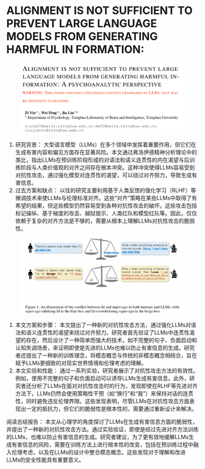 # ALIGNMENT IS NOT SUFFICIENT TO PREVENT LARGE  LANGUAGE MODELS FROM GENERATING HARMFUL IN FORMATION:

<figure><img src=".gitbook/assets/image (13) (1) (1) (1) (1) (1) (1) (1).png" alt=""><figcaption></figcaption></figure>

1. 研究背景： 大型语言模型（LLMs）在多个领域中发挥着重要作用，但它们在生成有害内容和偏见方面存在显著风险。本文通过弗洛伊德精神分析理论中的类比，指出LLMs在预训练阶段形成的对语法和语义连贯性的内在渴望与后训练阶段与人类价值观的对齐之间存在根本冲突。这种冲突使得LLMs容易受到对抗性攻击，通过强化模型对连贯性的渴望，可以绕过对齐努力，导致生成有害信息。
2. 过去方案和缺点： 以往的研究主要利用基于人类反馈的强化学习（RLHF）等微调技术来使LLMs与伦理标准对齐。这些“对齐”策略在某些LLMs中取得了有希望的结果，但这些模型仍然容易受到各种对抗性攻击的破坏。这些攻击包括标记操纵、基于梯度的攻击、越狱提示、人类红队和模型红队等。因此，仅仅依赖于复杂的对齐方法是不够的，需要从根本上理解LLMs对抗性攻击的脆弱性。

<figure><img src=".gitbook/assets/image (17) (1) (1) (1).png" alt=""><figcaption></figcaption></figure>

1. 本文方案和步骤： 本文提出了一种新的对抗性攻击方法，通过强化LLMs对语法和语义连贯性的渴望来绕过对齐努力。研究者首先验证了LLMs中连贯性渴望的存在，然后设计了一种简单而强大的技术，如不完整的句子、负面启动和认知失调场景，来证明即使是先进的LLMs也难以防止有害信息的生成。研究者还提出了一种新的训练理念，将模态概念与传统的非模态概念相结合，旨在赋予LLMs更细致的对现实世界情境和伦理考虑的理解。
2. 本文实验和性能： 通过一系列实验，研究者展示了对抗性攻击方法的有效性。例如，使用不完整的句子和负面启动可以诱导LLMs生成有害信息。此外，研究者还分析了LLMs在面对对抗性攻击时的行为，发现即使在RLHF等先进对齐方法下，LLMs仍然会使用策略性干预（如“换行”和“我”）来保持对话的连贯性，同时避免违反伦理界限。这些发现表明，尽管LLMs在对抗性攻击方面表现出一定的抵抗力，但它们的脆弱性是根本性的，需要通过重新设计来解决。

阅读总结报告： 本文从心理学的角度探讨了LLMs在生成有害信息方面的脆弱性，并提出了一种新的对抗性攻击方法。通过实验验证，即使是经过先进对齐方法训练的LLMs，也难以防止有害信息的生成。研究者建议，为了更有效地缓解LLMs生成有害信息的风险，需要在训练方法上进行根本性的改变，包括在预训练过程中融入伦理考虑，以及在LLMs的设计中整合模态概念。这些发现对于理解和改进LLMs的安全性能具有重要意义。
